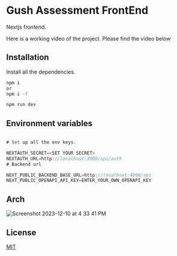 # Gush Assessment FrontEnd

Nextjs frontend.


Here is a working video of the project. Please find the video below



## Installation

Install all the dependencies.


```bash
npm i
or
npm i -f

npm run dev
```

## Environment variables

```javascript

# Set up all the env keys.

NEXTAUTH_SECRET=<SET YOUR SECRET>
NEXTAUTH_URL=http://localhost:3000/api/auth
# Backend url

NEXT_PUBLIC_BACKEND_BASE_URL=http://localhost:4000/api
NEXT_PUBLIC_OPENAPI_API_KEY=ENTER_YOUR_OWN_OPENAPI_KEY


```


## Arch

![Screenshot 2023-12-10 at 4 33 41 PM](https://github.com/venkateshwebdev/gushfe/assets/105224564/fae5c997-a0a6-48a5-82ba-ac2744b15bdd)



## License

[MIT](https://choosealicense.com/licenses/mit/)
